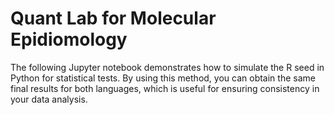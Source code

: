 # Quant Lab for Molecular Epidiomology

The following Jupyter notebook demonstrates how to simulate the R seed in Python for statistical tests. By using this method, you can obtain the same final results for both languages, which is useful for ensuring consistency in your data analysis.
